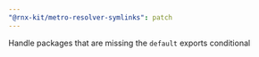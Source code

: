 ```yaml
---
"@rnx-kit/metro-resolver-symlinks": patch
---
```


Handle packages that are missing the `default` exports conditional
